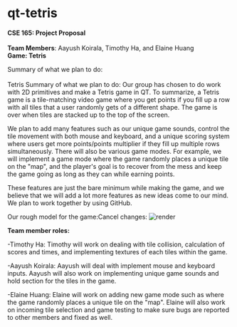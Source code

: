 # qt-tetris

**CSE 165: Project Proposal**<br/>\
**Team Members**: Aayush Koirala, Timothy Ha, and Elaine Huang<br/>
**Game: Tetris**<br/>

Summary of what we plan to do: <br/>\
Tetris Summary of what we plan to do: Our group has chosen to do work with 2D primitives and make a Tetris game in QT. To summarize, a Tetris game is a tile-matching video game where you get points if you fill up a row with all tiles that a user randomly gets of a different shape. The game is over when tiles are stacked up to the top of the screen. 

We plan to add many features such as our unique game sounds, control the tile movement with both mouse and keyboard, and a unique scoring system where users get more points/points multiplier if they fill up multiple rows simultaneously. There will also be various game modes. For example, we will implement a game mode where the game randomly places a unique tile on the "map", and the player's goal is to recover from the mess and keep the game going as long as they can while earning points. 

These features are just the bare minimum while making the game, and we believe that we will add a lot more features as new ideas come to our mind. We plan to work together by using GitHub.

Our rough model for the game:Cancel changes:
![render](https://i.imgur.com/hO2WZV1.png)

**Team member roles:**<br/>

-Timothy Ha: Timothy will work on dealing with tile collision, calculation of scores and times, and implementing textures of each tiles within the game.<br/>

-Aayush Koirala: Aayush will deal with implement mouse and keyboard inputs. Aayush will also work on implementing unique game sounds and hold section for the tiles in the game.<br/>

-Elaine Huang: Elaine will work on adding new game mode such as where the game randomly places a unique tile on the "map". Elaine will also work on incoming tile selection and game testing to make sure bugs are reported to other members and fixed as well.<br/>
